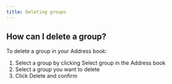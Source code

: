 ```yaml
---
title: Deleting groups
---
```


## How can I delete a group?
To delete a group in your Address book:
1.	Select a group by clicking Select group in the Address book
2.	Select a group you want to delete
3.	Click Delete and confirm
